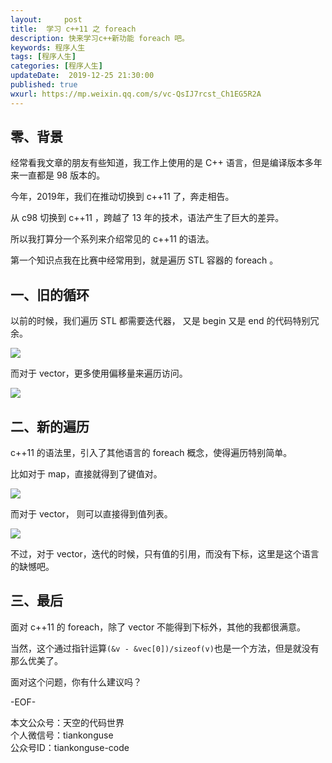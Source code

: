 ```yaml
---   
layout:     post  
title:  学习 c++11 之 foreach
description: 快来学习c++新功能 foreach 吧。    
keywords: 程序人生  
tags: [程序人生]    
categories: [程序人生]  
updateDate:  2019-12-25 21:30:00  
published: true  
wxurl: https://mp.weixin.qq.com/s/vc-QsIJ7rcst_Ch1EG5R2A  
---  
```



## 零、背景  


经常看我文章的朋友有些知道，我工作上使用的是 C++ 语言，但是编译版本多年来一直都是 98 版本的。  


今年，2019年，我们在推动切换到 c++11 了，奔走相告。   


从 c98 切换到 c++11 ，跨越了 13 年的技术，语法产生了巨大的差异。  


所以我打算分一个系列来介绍常见的 c++11 的语法。  


第一个知识点我在比赛中经常用到，就是遍历 STL 容器的 foreach 。  


## 一、旧的循环  


以前的时候，我们遍历 STL 都需要迭代器， 又是 begin 又是 end 的代码特别冗余。  


![](https://res2019.tiankonguse.com/images/2019/12/15/003.png)  


而对于 vector，更多使用偏移量来遍历访问。  


![](https://res2019.tiankonguse.com/images/2019/12/15/001.png)  



## 二、新的遍历  


c++11 的语法里，引入了其他语言的 foreach 概念，使得遍历特别简单。  


比如对于 map，直接就得到了键值对。  


![](https://res2019.tiankonguse.com/images/2019/12/15/004.png)  


而对于 vector， 则可以直接得到值列表。  


![](https://res2019.tiankonguse.com/images/2019/12/15/002.png)  


不过，对于 vector，迭代的时候，只有值的引用，而没有下标，这里是这个语言的缺憾吧。  


## 三、最后  


面对 c++11 的 foreach，除了 vector 不能得到下标外，其他的我都很满意。  


当然，这个通过指针运算`(&v - &vec[0])/sizeof(v)`也是一个方法，但是就没有那么优美了。  


面对这个问题，你有什么建议吗？  


-EOF-  


本文公众号：天空的代码世界  
个人微信号：tiankonguse  
公众号ID：tiankonguse-code  
  

